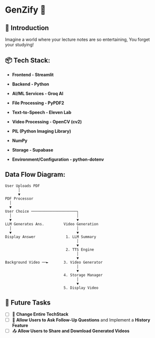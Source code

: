 # GenZify 🧠

## 🌟 **Introduction**  
Imagine a world where your lecture notes are so entertaining, You forget your studying!

## 📦 **Tech Stack:**
- **Frontend - Streamlit**

- **Backend - Python**

- **AI/ML Services - Groq AI**
  
- **File Processing - PyPDF2**
  
- **Text-to-Speech - Eleven Lab**

- **Video Processing - OpenCV (cv2)**
  
- **PIL (Python Imaging Library)**
  
- **NumPy**

- **Storage - Supabase**

- **Environment/Configuration - python-dotenv**

## **Data Flow Diagram:**
```
User Uploads PDF
      │
      ▼
PDF Processor
  │
  ▼
User Choice ─────────────────────┐
  │                              │
  ▼                              ▼
LLM Generates Ans.         Video Generation
  │                              │
  ▼                              ▼
Display Answer              1. LLM Summary
                                 │
                                 ▼
                            2. TTS Engine
                                 │
                                 ▼
Background Video ──►       3. Video Generator
                                 │
                                 ▼
                           4. Storage Manager
                                 │
                                 ▼
                           5. Display Video
```
## 📅 **Future Tasks**  
- [ ] 🔄 **Change Entire TechStack**  
- [ ] 🤔 **Allow Users to Ask Follow-Up Questions** and Implement a **History Feature**  
- [ ] 📤 **Allow Users to Share and Download Generated Videos**
